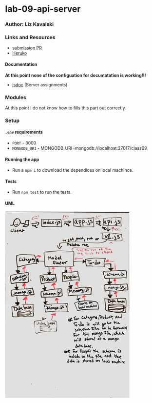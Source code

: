 # lab-09-api-server

### Author: Liz Kavalski

### Links and Resources
* [submission PR](https://github.com/liz-kavalski-401-advanced-javascript/lab-09-api/pull/1)
* [Heruko](https://lab-09-api.herokuapp.com)

#### Documentation
__At this point none of the configuation for documatation is working!!!__
* [jsdoc](https://lab-09-api.herokuapp.com/docs) (Server assignments)

### Modules
At this point I do not know how to fills this part out correctly.

### Setup
#### `.env` requirements
* `PORT` - 3000
* `MONGODB_URI` - MONGODB_URI=mongodb://localhost:27017/class09

#### Running the app
* Run a `npm i` to download the dependices on local machince.
  
#### Tests
* Run `npm test` to run the tests.

#### UML
![UML](https://github.com/liz-kavalski-401-advanced-javascript/pictures/blob/master/images/Lab%209-small.jpg)

